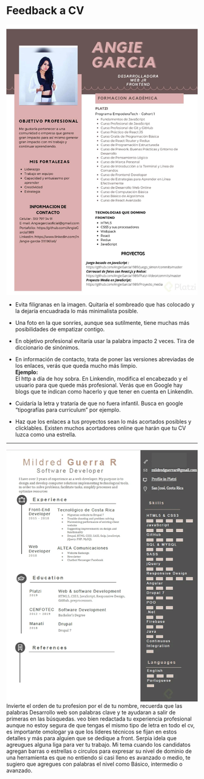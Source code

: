 # Feedback a CV

![img](cv2.webp)

* Evita filigranas en la imagen. Quitaría el sombreado que has colocado y la dejaría encuadrada lo más minimalista posible.

* Una foto en la que sonríes, aunque sea sutilmente, tiene muchas más posibilidades de empatizar contigo.

* En objetivo profesional evitaría usar la palabra impacto 2 veces. Tira de diccionario de sinónimos.

* En información de contacto, trata de poner las versiones abreviadas de los enlaces, verás que queda mucho más limpio. <br> **Ejemplo:** <br> El http a día de hoy sobra. En Linkendin, modifica el encabezado y el usuario para que quede más profesional. Verás que en Google hay blogs que te indican como hacerlo y que tener en cuenta en LinkendIn.

* Cuidaría la letra y trataría de que no fuera infantil. Busca en google “tipografías para curriculum” por ejemplo.

* Haz que los enlaces a tus proyectos sean lo más acortados posibles y clicklables. Existen muchos acortadores online que harán que tu CV luzca como una estrella.

---

![img](cv6.webp)
Invierte el orden de tu profesion por el de tu nombre, recuerda que las palabras Desarrollo web son palabras clave y te ayudaran a salir de primeras en las búsquedas. veo bien redactada tu experiencia profesional aunque no estoy segura de que tengas el mismo tipo de letra en todo el cv, es importante omologar ya que los líderes técnicos se fijan en estos detalles y más para alguien que se dedique a front. Serpia idela que agreugues alguna liga para ver tu trabajo. Mi tema cuando los candidatos agregan barras o estrellas o circulos para expresar su nivel de dominio de una herramienta es que no entiendo si casi lleno es avanzado o medio, te sugiero que agregues con palabras el nivel como Básico, intermedio o avanzado. 
